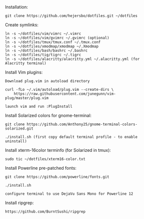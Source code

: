 Installation:

    git clone https://github.com/hejersbo/dotfiles.git ~/dotfiles

Create symlinks:

    ln -s ~/dotfiles/vim/vimrc ~/.vimrc
    ln -s ~/dotfiles/vim/gvimrc ~/.gvimrc (optional)
    ln -s ~/dotfiles/tmux/tmux.conf ~/.tmux.conf
    ln -s ~/dotfiles/xmodmap/xmodmap ~/.Xmodmap
    ln -s ~/dotfiles/bash/bashrc ~/.bashrc
    ln -s ~/dotfiles/tig/tigrc ~/.tigrc
    ln -s ~/dotfiles/alacritty/alacritty.yml ~/.alacritty.yml (for Alacritty terminal)

Install Vim plugins:

    Download plug.vim in autoload directory

    curl -fLo ~/.vim/autoload/plug.vim --create-dirs \
        https://raw.githubusercontent.com/junegunn/vim-plug/master/plug.vim

    launch vim and run :PlugInstall

Install Solarized colors for gnome-terminal:

    git clone https://github.com/Anthony25/gnome-terminal-colors-solarized.git

    ./install.sh (first copy default terminal profile - to enable uninstall)

Install xterm-16color terminfo (for Solarized in tmux):

    sudo tic ~/dotfiles/xterm16-color.txt

Install Powerline pre-patched fonts:

    git clone https://github.com/powerline/fonts.git

    ./install.sh

    configure terminal to use DejaVu Sans Mono for Powerline 12

Install ripgrep:

    https://github.com/BurntSushi/ripgrep
